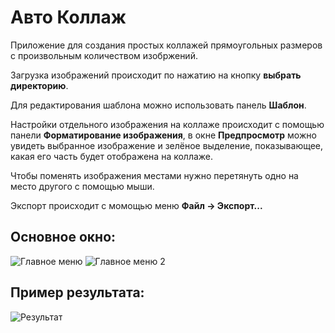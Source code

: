 # Авто Коллаж
Приложение для создания простых коллажей прямоугольных размеров с произвольным количеством изобржений.

Загрузка изображений происходит по нажатию на кнопку **выбрать директорию**.

Для редактирования шаблона можно использовать панель **Шаблон**. 

Настройки отдельного изображения на коллаже происходит с помощью панели **Форматирование изображения**, 
в окне **Предпросмотр** можно увидеть выбранное изображение и зелёное выделение, показывающее, какая его часть будет отображена на коллаже.

Чтобы поменять изображения местами нужно перетянуть одно на место другого с помощью мыши.

Экспорт происходит с момощью меню **Файл -> Экспорт...** 

## Основное окно:
![Главное меню](https://i.ibb.co/FXSYPwX/MainMenu.png)
![Главное меню 2](https://i.ibb.co/GRF2xJ5/image.png)

## Пример результата:
![Результат](https://i.ibb.co/ft3pHjh/result.jpg)
